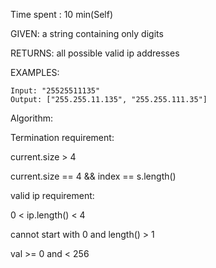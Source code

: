 Time spent :  10 min(Self)

GIVEN: a string containing only digits

RETURNS: all possible valid ip addresses

EXAMPLES:

```
Input: "25525511135"
Output: ["255.255.11.135", "255.255.111.35"]
```

Algorithm:

Termination requirement:

current.size > 4

current.size == 4 && index == s.length()

valid ip requirement:

0 < ip.length() < 4

cannot start with 0 and length() > 1

val >= 0 and < 256